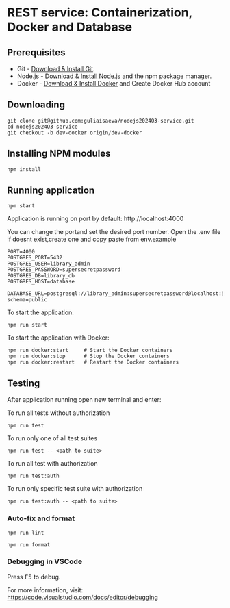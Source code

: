 # REST service: Containerization, Docker and Database

## Prerequisites

- Git - [Download & Install Git](https://git-scm.com/downloads).
- Node.js - [Download & Install Node.js](https://nodejs.org/en/download/) and the npm package manager.
- Docker - [Download & Install Docker](https://docs.docker.com/engine/install/) and Create Docker Hub account

## Downloading

```
git clone git@github.com:guliaisaeva/nodejs2024Q3-service.git
cd nodejs2024Q3-service
git checkout -b dev-docker origin/dev-docker
```

## Installing NPM modules

```
npm install
```

## Running application

```
npm start
```

Application is running on port by default: http://localhost:4000

You can change the portand set the desired port number. Open the .env file if doesnt exist,create one and copy paste from env.example

```
PORT=4000
POSTGRES_PORT=5432
POSTGRES_USER=library_admin
POSTGRES_PASSWORD=supersecretpassword
POSTGRES_DB=library_db
POSTGRES_HOST=database

DATABASE_URL=postgresql://library_admin:supersecretpassword@localhost:5432/library_db?schema=public

```

To start the application:

```
npm run start
```

To start the application with Docker:

```
npm run docker:start     # Start the Docker containers
npm run docker:stop      # Stop the Docker containers
npm run docker:restart   # Restart the Docker containers
```

## Testing

After application running open new terminal and enter:

To run all tests without authorization

```
npm run test
```

To run only one of all test suites

```
npm run test -- <path to suite>
```

To run all test with authorization

```
npm run test:auth
```

To run only specific test suite with authorization

```
npm run test:auth -- <path to suite>
```

### Auto-fix and format

```
npm run lint
```

```
npm run format
```

### Debugging in VSCode

Press <kbd>F5</kbd> to debug.

For more information, visit: https://code.visualstudio.com/docs/editor/debugging
